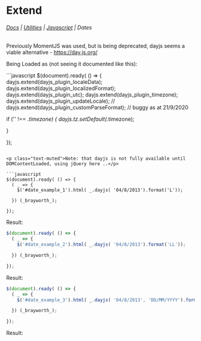 # Extend

###### [Docs](/docs/) | [Utilities](/docs/utilities) | [Javascript](/docs/utilities_javascript) | Dates

<p>Previously MomentJS was used, but is being deprecated, dayjs seems a viable alternative - <a class="h4" href="https://day.js.org/">https://day.js.org/</a></p>

<p>Being Loaded as (not seeing it documented like this):</p>
```javascript
$(document).ready( () => {
  dayjs.extend(dayjs_plugin_localeData);
  dayjs.extend(dayjs_plugin_localizedFormat);
  dayjs.extend(dayjs_plugin_utc);
  dayjs.extend(dayjs_plugin_timezone);
  dayjs.extend(dayjs_plugin_updateLocale);
  // dayjs.extend(dayjs_plugin_customParseFormat); // buggy as at 21/9/2020

  if ('' !== _.timezone) {
    dayjs.tz.setDefault(_.timezone);

  }

});
```

<p class="text-muted">Note: that dayjs is not fully available until DOMContentLoaded, using jQuery here ..</p>

```javascript
$(document).ready( () => {
  ( _ => {
    $('#date_example_1').html( _.dayjs( '04/8/2013').format('L'));

  }) (_brayworth_);

});
```
Result: <span id="date_example_1" class="font-weight-bold"></span>
<script>
$(document).ready( () => {
  ( _ => {
    $('#date_example_1').html( _.dayjs( '04/8/2013').format('L'));

  }) (_brayworth_);

});
</script>

```javascript
$(document).ready( () => {
  ( _ => {
    $('#date_example_2').html( _.dayjs( '04/8/2013').format('LL'));

  }) (_brayworth_);

});
```
Result: <span id="date_example_2" class="font-weight-bold"></span>
<script>
$(document).ready( () => {
  ( _ => {
    $('#date_example_2').html( _.dayjs( '04/8/2013').format('LL'));

  }) (_brayworth_);

});
</script>

```javascript
$(document).ready( () => {
  ( _ => {
    $('#date_example_3').html( _.dayjs( '04/8/2013', 'DD/MM/YYYY').format('ddd LL'));

  }) (_brayworth_);

});
```
Result: <span id="date_example_3" class="font-weight-bold"></span>
<script>
$(document).ready( () => {
  ( _ => {
    $('#date_example_3').html( _.dayjs( '04/8/2013', 'DD/MM/YYYY').format('ddd LL'));

  }) (_brayworth_);

});
</script>

